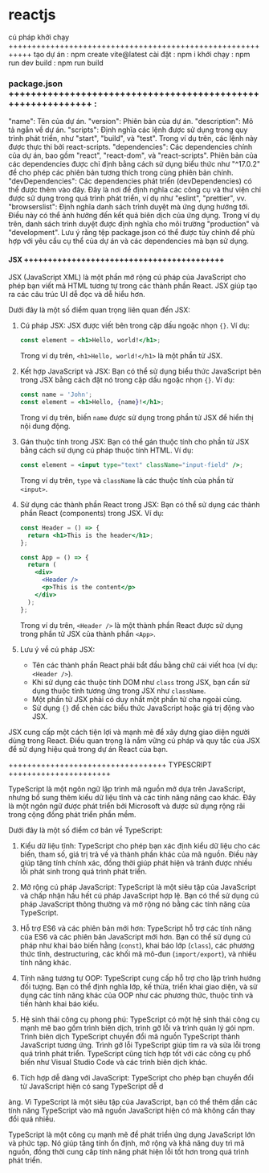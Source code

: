 # reactjs

cú pháp khởi chạy +++++++++++++++++++++++++++++++++++++++++++++++++++++++++++
tạo dự án : npm create vite@latest
cài đặt : npm i 
khới chạy : npm run dev 
build : npm run build

### package.json ++++++++++++++++++++++++++++++++++++++++++++++++++++++++++++ : 
"name": Tên của dự án.
"version": Phiên bản của dự án.
"description": Mô tả ngắn về dự án.
"scripts": Định nghĩa các lệnh được sử dụng trong quy trình phát triển, như "start", "build", và "test". Trong ví dụ trên, các lệnh này được thực thi bởi react-scripts.
"dependencies": Các dependencies chính của dự án, bao gồm "react", "react-dom", và "react-scripts". Phiên bản của các dependencies được chỉ định bằng cách sử dụng biểu thức như "^17.0.2" để cho phép các phiên bản tương thích trong cùng phiên bản chính.
"devDependencies": Các dependencies phát triển (devDependencies) có thể được thêm vào đây. Đây là nơi để định nghĩa các công cụ và thư viện chỉ được sử dụng trong quá trình phát triển, ví dụ như "eslint", "prettier", vv.
"browserslist": Định nghĩa danh sách trình duyệt mà ứng dụng hướng tới. Điều này có thể ảnh hưởng đến kết quả biên dịch của ứng dụng. Trong ví dụ trên, danh sách trình duyệt được định nghĩa cho môi trường "production" và "development".
Lưu ý rằng tệp package.json có thể được tùy chỉnh để phù hợp với yêu cầu cụ thể của dự án và các dependencies mà bạn sử dụng.


#### JSX ++++++++++++++++++++++++++++++++++++++++++
JSX (JavaScript XML) là một phần mở rộng cú pháp của JavaScript cho phép bạn viết mã HTML tương tự trong các thành phần React. JSX giúp tạo ra các câu trúc UI dễ đọc và dễ hiểu hơn.

Dưới đây là một số điểm quan trọng liên quan đến JSX:

1. Cú pháp JSX: JSX được viết bên trong cặp dấu ngoặc nhọn `{}`. Ví dụ:

   ```jsx
   const element = <h1>Hello, world!</h1>;
   ```

   Trong ví dụ trên, `<h1>Hello, world!</h1>` là một phần tử JSX.

2. Kết hợp JavaScript và JSX: Bạn có thể sử dụng biểu thức JavaScript bên trong JSX bằng cách đặt nó trong cặp dấu ngoặc nhọn `{}`. Ví dụ:

   ```jsx
   const name = 'John';
   const element = <h1>Hello, {name}!</h1>;
   ```

   Trong ví dụ trên, biến `name` được sử dụng trong phần tử JSX để hiển thị nội dung động.

3. Gán thuộc tính trong JSX: Bạn có thể gán thuộc tính cho phần tử JSX bằng cách sử dụng cú pháp thuộc tính HTML. Ví dụ:

   ```jsx
   const element = <input type="text" className="input-field" />;
   ```

   Trong ví dụ trên, `type` và `className` là các thuộc tính của phần tử `<input>`.

4. Sử dụng các thành phần React trong JSX: Bạn có thể sử dụng các thành phần React (components) trong JSX. Ví dụ:

   ```jsx
   const Header = () => {
     return <h1>This is the header</h1>;
   };

   const App = () => {
     return (
       <div>
         <Header />
         <p>This is the content</p>
       </div>
     );
   };
   ```

   Trong ví dụ trên, `<Header />` là một thành phần React được sử dụng trong phần tử JSX của thành phần `<App>`.

5. Lưu ý về cú pháp JSX:
   - Tên các thành phần React phải bắt đầu bằng chữ cái viết hoa (ví dụ: `<Header />`).
   - Khi sử dụng các thuộc tính DOM như `class` trong JSX, bạn cần sử dụng thuộc tính tương ứng trong JSX như `className`.
   - Một phần tử JSX phải có duy nhất một phần tử cha ngoài cùng.
   - Sử dụng `{}` để chèn các biểu thức JavaScript hoặc giá trị động vào JSX.

JSX cung cấp một cách tiện lợi và mạnh mẽ để xây dựng giao diện người dùng trong React.
Điều quan trọng là nắm vững cú pháp và quy tắc của JSX để sử dụng hiệu quả trong dự án React của bạn.


++++++++++++++++++++++++++++++++++ TYPESCRIPT ++++++++++++++++++++++

TypeScript là một ngôn ngữ lập trình mã nguồn mở dựa trên JavaScript, nhưng bổ sung thêm kiểu dữ liệu tĩnh và các tính năng nâng cao khác. Đây là một ngôn ngữ được phát triển bởi Microsoft và được sử dụng rộng rãi trong cộng đồng phát triển phần mềm.

Dưới đây là một số điểm cơ bản về TypeScript:

1. Kiểu dữ liệu tĩnh: TypeScript cho phép bạn xác định kiểu dữ liệu cho các biến, tham số, giá trị trả về và thành phần khác của mã nguồn. Điều này giúp tăng tính chính xác, đồng thời giúp phát hiện và tránh được nhiều lỗi phát sinh trong quá trình phát triển.

2. Mở rộng cú pháp JavaScript: TypeScript là một siêu tập của JavaScript và chấp nhận hầu hết cú pháp JavaScript hợp lệ. Bạn có thể sử dụng cú pháp JavaScript thông thường và mở rộng nó bằng các tính năng của TypeScript.

3. Hỗ trợ ES6 và các phiên bản mới hơn: TypeScript hỗ trợ các tính năng của ES6 và các phiên bản JavaScript mới hơn. Bạn có thể sử dụng cú pháp như khai báo biến hằng (`const`), khai báo lớp (`class`), các phương thức tĩnh, destructuring, các khối mã mô-đun (`import/export`), và nhiều tính năng khác.

4. Tính năng tương tự OOP: TypeScript cung cấp hỗ trợ cho lập trình hướng đối tượng. Bạn có thể định nghĩa lớp, kế thừa, triển khai giao diện, và sử dụng các tính năng khác của OOP như các phương thức, thuộc tính và tiến hành khai báo kiểu.

5. Hệ sinh thái công cụ phong phú: TypeScript có một hệ sinh thái công cụ mạnh mẽ bao gồm trình biên dịch, trình gỡ lỗi và trình quản lý gói npm. Trình biên dịch TypeScript chuyển đổi mã nguồn TypeScript thành JavaScript tương ứng. Trình gỡ lỗi TypeScript giúp tìm ra và sửa lỗi trong quá trình phát triển. TypeScript cũng tích hợp tốt với các công cụ phổ biến như Visual Studio Code và các trình biên dịch khác.

6. Tích hợp dễ dàng với JavaScript: TypeScript cho phép bạn chuyển đổi từ JavaScript hiện có sang TypeScript dễ d

àng. Vì TypeScript là một siêu tập của JavaScript, bạn có thể thêm dần các tính năng TypeScript vào mã nguồn JavaScript hiện có mà không cần thay đổi quá nhiều.

TypeScript là một công cụ mạnh mẽ để phát triển ứng dụng JavaScript lớn và phức tạp. Nó giúp tăng tính ổn định, mở rộng và khả năng duy trì mã nguồn, đồng thời cung cấp tính năng phát hiện lỗi tốt hơn trong quá trình phát triển.
